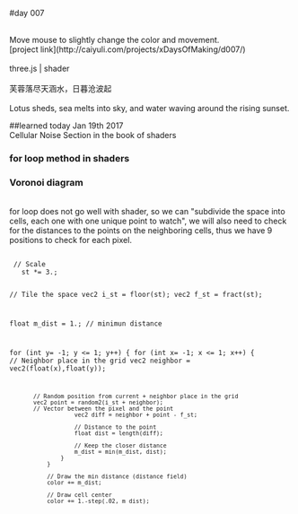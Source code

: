 #day 007

<br />
Move mouse to slightly change the color and movement.
<br />
[project link](http://caiyuli.com/projects/xDaysOfMaking/d007/)
 <br />
 <br />
three.js | shader
 <br />
 <br />
 芙蓉落尽天涵水，日暮沧波起
 <br />
 <br />
 Lotus sheds, sea melts into sky, and water waving around the rising sunset.

##learned today
Jan 19th 2017
<br />
Cellular Noise Section in the book of shaders
<br />
### for loop method in shaders
### Voronoi diagram
<br />
for loop does not go well with shader, so we can "subdivide the space into cells, each one with one unique point to watch", we will also need to check for the distances to the points on the neighboring cells, thus we have 9 positions to check for each pixel.
 <br />
 <pre><code>
 // Scale
   st *= 3.;

   // Tile the space
   vec2 i_st = floor(st);
   vec2 f_st = fract(st);

   float m_dist = 1.;  // minimun distance

   for (int y= -1; y <= 1; y++) {
       for (int x= -1; x <= 1; x++) {
           // Neighbor place in the grid
           vec2 neighbor = vec2(float(x),float(y));

           // Random position from current + neighbor place in the grid
           vec2 point = random2(i_st + neighbor);
           // Vector between the pixel and the point
                       vec2 diff = neighbor + point - f_st;

                       // Distance to the point
                       float dist = length(diff);

                       // Keep the closer distance
                       m_dist = min(m_dist, dist);
                   }
               }

               // Draw the min distance (distance field)
               color += m_dist;

               // Draw cell center
               color += 1.-step(.02, m_dist);

 </code></pre>
 <br />
  <br />
